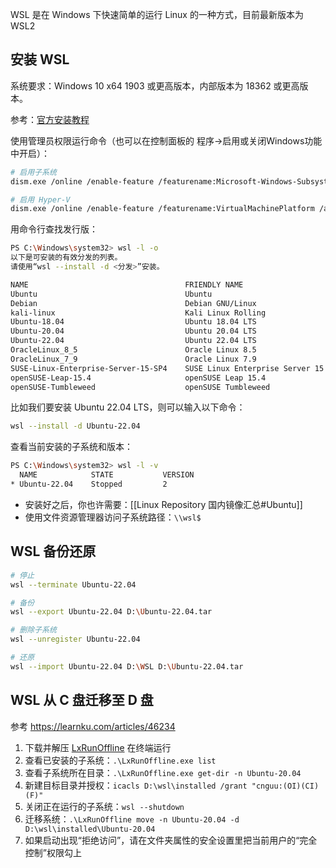 WSL 是在 Windows 下快速简单的运行 Linux 的一种方式，目前最新版本为 WSL2

## 安装 WSL

系统要求：Windows 10 x64 1903 或更高版本，内部版本为 18362 或更高版本。

参考：[官方安装教程](https://learn.microsoft.com/zh-cn/windows/wsl/install)

使用管理员权限运行命令（也可以在控制面板的 程序->启用或关闭Windows功能中开启）：
```sh
# 启用子系统
dism.exe /online /enable-feature /featurename:Microsoft-Windows-Subsystem-Linux /all /norestart

# 启用 Hyper-V
dism.exe /online /enable-feature /featurename:VirtualMachinePlatform /all /norestart
```

用命令行查找发行版：
```sh
PS C:\Windows\system32> wsl -l -o
以下是可安装的有效分发的列表。
请使用“wsl --install -d <分发>”安装。

NAME                                   FRIENDLY NAME
Ubuntu                                 Ubuntu
Debian                                 Debian GNU/Linux
kali-linux                             Kali Linux Rolling
Ubuntu-18.04                           Ubuntu 18.04 LTS
Ubuntu-20.04                           Ubuntu 20.04 LTS
Ubuntu-22.04                           Ubuntu 22.04 LTS
OracleLinux_8_5                        Oracle Linux 8.5
OracleLinux_7_9                        Oracle Linux 7.9
SUSE-Linux-Enterprise-Server-15-SP4    SUSE Linux Enterprise Server 15 SP4
openSUSE-Leap-15.4                     openSUSE Leap 15.4
openSUSE-Tumbleweed                    openSUSE Tumbleweed
```

比如我们要安装 Ubuntu 22.04 LTS，则可以输入以下命令：
```sh
wsl --install -d Ubuntu-22.04
```

查看当前安装的子系统和版本：
```sh
PS C:\Windows\system32> wsl -l -v
  NAME            STATE           VERSION
* Ubuntu-22.04    Stopped         2
```

- 安装好之后，你也许需要：[[Linux Repository 国内镜像汇总#Ubuntu]]
- 使用文件资源管理器访问子系统路径：`\\wsl$`

## WSL 备份还原

```sh
# 停止
wsl --terminate Ubuntu-22.04

# 备份
wsl --export Ubuntu-22.04 D:\Ubuntu-22.04.tar

# 删除子系统
wsl --unregister Ubuntu-22.04

# 还原
wsl --import Ubuntu-22.04 D:\WSL D:\Ubuntu-22.04.tar
```

## WSL 从 C 盘迁移至 D 盘

参考 https://learnku.com/articles/46234

1. 下载并解压 [LxRunOffline](https://github.com/DDoSolitary/LxRunOffline) 在终端运行
2. 查看已安装的子系统：`.\LxRunOffline.exe list`
3. 查看子系统所在目录：`.\LxRunOffline.exe get-dir -n Ubuntu-20.04`
4. 新建目标目录并授权：`icacls D:\wsl\installed /grant "cnguu:(OI)(CI)(F)"`
5. 关闭正在运行的子系统：`wsl --shutdown`
6. 迁移系统：`.\LxRunOffline move -n Ubuntu-20.04 -d D:\wsl\installed\Ubuntu-20.04`
7. 如果启动出现“拒绝访问”，请在文件夹属性的安全设置里把当前用户的“完全控制”权限勾上